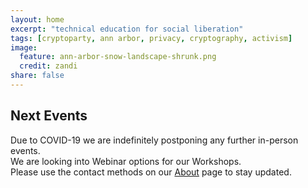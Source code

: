 ```yaml
---
layout: home
excerpt: "technical education for social liberation"
tags: [cryptoparty, ann arbor, privacy, cryptography, activism]
image:
  feature: ann-arbor-snow-landscape-shrunk.png
  credit: zandi
share: false
---
```


## Next Events
Due to COVID-19 we are indefinitely postponing any further in-person events. <br>
We are looking into Webinar options for our Workshops. <br>
Please use the contact methods on our [About](/about) page to stay updated.

[aha]: http://www.allhandsactive.org/
[aadl]: https://aadl.org/
[TinkerTech]: http://tinkertech.io

[Facebook Event Link]: https://www.facebook.com/events/320788725538139/
[facebookevent]: https://www.facebook.com/events/140211433332985/
[aadlevent]: https://aadl.org/internetsownboy
